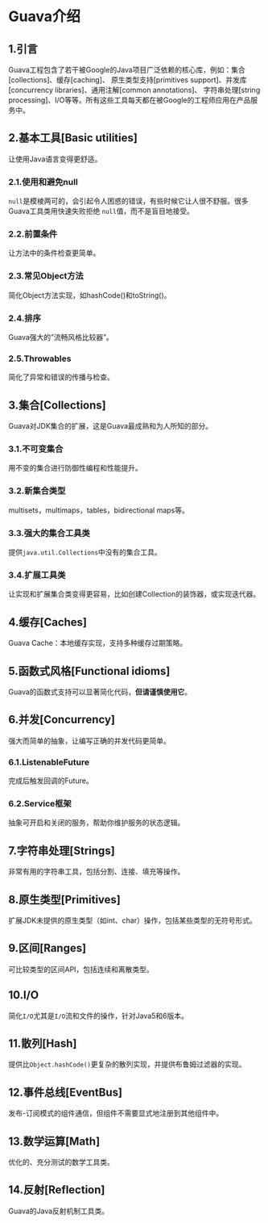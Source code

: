 Guava介绍
================================================================================
## 1.引言
Guava工程包含了若干被Google的Java项目广泛依赖的核心库，例如：集合[collections]、缓存[caching]、
原生类型支持[primitives support]、并发库[concurrency libraries]、通用注解[common annotations]、
字符串处理[string processing]、I/O等等。所有这些工具每天都在被Google的工程师应用在产品服务中。 

## 2.基本工具[Basic utilities]
让使用Java语言变得更舒适。

### 2.1.使用和避免null
`null`是模棱两可的，会引起令人困惑的错误，有些时候它让人很不舒服。很多Guava工具类用快速失败拒绝
`null`值，而不是盲目地接受。

### 2.2.前置条件
让方法中的条件检查更简单。

### 2.3.常见Object方法
简化Object方法实现，如hashCode()和toString()。

### 2.4.排序
Guava强大的”流畅风格比较器”。

### 2.5.Throwables
简化了异常和错误的传播与检查。

## 3.集合[Collections]
Guava对JDK集合的扩展，这是Guava最成熟和为人所知的部分。 

### 3.1.不可变集合
用不变的集合进行防御性编程和性能提升。 

### 3.2.新集合类型
multisets，multimaps，tables，bidirectional maps等。

### 3.3.强大的集合工具类
提供`java.util.Collections`中没有的集合工具。

### 3.4.扩展工具类
让实现和扩展集合类变得更容易，比如创建Collection的装饰器，或实现迭代器。

## 4.缓存[Caches]
Guava Cache：本地缓存实现，支持多种缓存过期策略。

## 5.函数式风格[Functional idioms]
Guava的函数式支持可以显著简化代码，**但请谨慎使用它**。

## 6.并发[Concurrency]
强大而简单的抽象，让编写正确的并发代码更简单。

### 6.1.ListenableFuture
完成后触发回调的Future。

### 6.2.Service框架
抽象可开启和关闭的服务，帮助你维护服务的状态逻辑。

## 7.字符串处理[Strings]
非常有用的字符串工具，包括分割、连接、填充等操作。

## 8.原生类型[Primitives]
扩展JDK未提供的原生类型（如int、char）操作，包括某些类型的无符号形式。

## 9.区间[Ranges]
可比较类型的区间API，包括连续和离散类型。

## 10.I/O
简化`I/O`尤其是`I/O`流和文件的操作，针对Java5和6版本。

## 11.散列[Hash]
提供比`Object.hashCode()`更复杂的散列实现，并提供布鲁姆过滤器的实现。

## 12.事件总线[EventBus]
发布-订阅模式的组件通信，但组件不需要显式地注册到其他组件中。

## 13.数学运算[Math] 
优化的、充分测试的数学工具类。

## 14.反射[Reflection]
Guava的Java反射机制工具类。

